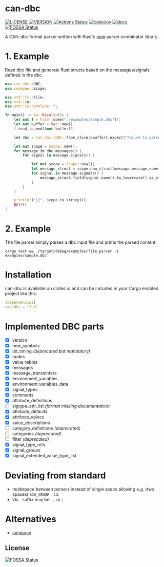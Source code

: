 # can-dbc
[![LICENSE](https://img.shields.io/badge/license-MIT-blue.svg)](LICENSE)
[![VERSION](https://img.shields.io/crates/v/can-dbc.svg)](https://crates.io/crates/can-dbc)
[![Actions Status](https://github.com/marcelbuesing/can-dbc/workflows/Continuous%20integration/badge.svg)](https://github.com/marcelbuesing/can-dbc/actions?query=workflow%3A"Continuous+integration")
[![codecov](https://codecov.io/gh/marcelbuesing/can-dbc/branch/dev/graph/badge.svg)](https://codecov.io/gh/marcelbuesing/can-dbc)
[![docs](https://docs.rs/can-dbc/badge.svg)](https://docs.rs/can-dbc)
[![FOSSA Status](https://app.fossa.io/api/projects/git%2Bgithub.com%2Fmarcelbuesing%2Fcan-dbc.svg?type=shield)](https://app.fossa.io/projects/git%2Bgithub.com%2Fmarcelbuesing%2Fcan-dbc?ref=badge_shield)

A CAN-dbc format parser written with Rust's [nom](https://github.com/Geal/nom) parser combinator library.

# 1. Example

Read dbc file and generate Rust structs based on the messages/signals defined in the dbc.

```rust
use can_dbc::DBC;
use codegen::Scope;

use std::fs::File;
use std::io;
use std::io::prelude::*;

fn main() -> io::Result<()> {
    let mut f = File::open("./examples/sample.dbc")?;
    let mut buffer = Vec::new();
    f.read_to_end(&mut buffer)?;

    let dbc = can_dbc::DBC::from_slice(&buffer).expect("Failed to parse dbc file");

    let mut scope = Scope::new();
    for message in dbc.messages() {
        for signal in message.signals() {

            let mut scope = Scope::new();
            let message_struct = scope.new_struct(message.message_name());
            for signal in message.signals() {
                message_struct.field(signal.name().to_lowercase().as_str(), "f64");
            }
        }
    }

    println!("{}", scope.to_string());
    Ok(())
}
```

# 2. Example

The file parser simply parses a dbc input file and prints the parsed content.
```
cargo test && ./target/debug/examples/file_parser -i examples/sample.dbc
```

# Installation
can-dbc is available on crates.io and can be included in your Cargo enabled project like this:

```yml
[dependencies]
can-dbc = "3.0"
```

# Implemented DBC parts

- [x] version
- [x] new_symbols
- [x] bit_timing *(deprecated but mandatory)*
- [x] nodes
- [x] value_tables
- [x] messages
- [x] message_transmitters
- [x] environment_variables
- [x] environment_variables_data
- [x] signal_types
- [x] comments
- [x] attribute_definitions
- [ ] sigtype_attr_list *(format missing documentation)*
- [x] attribute_defaults
- [x] attribute_values
- [x] value_descriptions
- [ ] category_definitions *(deprecated)*
- [ ] categories *(deprecated)*
- [ ] filter *(deprecated)*
- [x] signal_type_refs
- [x] signal_groups
- [x] signal_extended_value_type_list

# Deviating from standard
- multispace between parsers instead of single space allowing e.g. (two spaces) `SIG_GROUP  13`.
- `VAL_` suffix may be ` ;` or `;`

# Alternatives
- [canparse](https://github.com/jmagnuson/canparse)


## License
[![FOSSA Status](https://app.fossa.io/api/projects/git%2Bgithub.com%2Fmarcelbuesing%2Fcan-dbc.svg?type=large)](https://app.fossa.io/projects/git%2Bgithub.com%2Fmarcelbuesing%2Fcan-dbc?ref=badge_large)